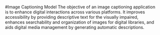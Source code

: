 #Image Captioning Model
The objective of an image captioning application is to enhance digital interactions across various platforms. It improves accessibility by providing descriptive text for the visually impaired, enhances searchability and organization of images for digital libraries, and aids digital media management by generating automatic descriptions. 
